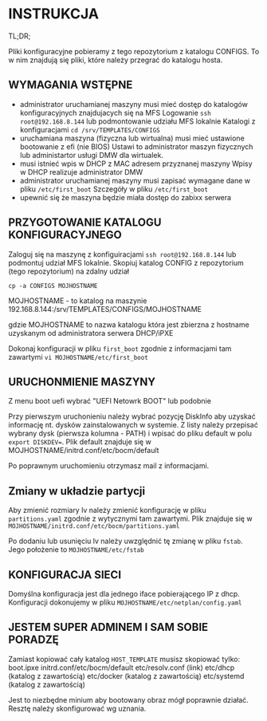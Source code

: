 # INSTRUKCJA

TL;DR;

Pliki konfiguracyjne pobieramy z tego repozytorium z katalogu CONFIGS. To w nim znajdują się pliki, które należy przegrać do katalogu hosta. 

## WYMAGANIA WSTĘPNE

- administrator uruchamianej maszyny musi mieć dostęp do katalogów konfiguracyjnych znajdujacych się na MFS
    Logowanie `ssh root@192.168.8.144` lub podmontowanie udziału MFS lokalnie
    Katalogi z konfiguracjami `cd /srv/TEMPLATES/CONFIGS`
- uruchamiana maszyna (fizyczna lub wirtualna) musi mieć ustawione bootowanie z efi (nie BIOS)
    Ustawi to administrator maszyn fizycznych lub administartor usługi DMW dla wirtualek.
- musi istnieć wpis w DHCP z MAC adresem przyznanej maszyny
    Wpisy w DHCP realizuje administrator DMW
- administrator uruchamianej maszyny musi zapisać wymagane dane w pliku `/etc/first_boot`
    Szczegóły w pliku `/etc/first_boot`
- upewnić się że maszyna będzie miała dostęp do zabixx serwera


## PRZYGOTOWANIE KATALOGU KONFIGURACYJNEGO

Zaloguj się na maszynę z konfiguiracjami 
`ssh root@192.168.8.144` lub podmontuj udział MFS lokalnie.
Skopiuj katalog CONFIG z repozytorium (tego repozytorium) na zdalny udział

`cp -a CONFIGS MOJHOSTNAME`

MOJHOSTNAME - to katalog na maszynie 192.168.8.144:/srv/TEMPLATES/CONFIGS/MOJHOSTNAME

gdzie MOJHOSTNAME to nazwa katalogu która jest zbierzna z hostname uzyskanym od administratora serwera DHCP/iPXE

Dokonaj konfiguracji w pliku `first_boot` zgodnie z informacjami tam zawartymi
`vi MOJHOSTNAME/etc/first_boot`

## URUCHONMIENIE MASZYNY

Z menu boot uefi wybrać "UEFI Netowrk BOOT" lub podobnie

Przy pierwszym uruchonieniu należy wybrać pozycję DiskInfo aby uzyskać informację nt. dysków zainstalowanych w systemie. Z listy należy przepisać wybrany dysk (pierwsza kolumna - PATH) i wpisać do pliku default w polu `export DISKDEV=`. Plik default znajduje się w MOJHOSTNAME/initrd.conf/etc/bocm/default

Po poprawnym uruchomieniu otrzymasz mail z informacjami.


## Zmiany w układzie partycji

Aby zmienić rozmiary lv należy zmienić konfigurację w pliku `partitions.yaml` zgodnie z wytycznymi tam zawartymi.
Plik znajduje się w `MOJHOSTNAME/initrd.conf/etc/bocm/partitions.yaml`

Po dodaniu lub usunięciu lv należy uwzględnić tę zmianę w pliku `fstab`. Jego położenie to `MOJHOSTNAME/etc/fstab`

## KONFIGURACJA SIECI

Domyślna konfiguracja jest dla jednego iface pobierającego IP z dhcp.
Konfiguracji dokonujemy w pliku `MOJHOSTNAME/etc/netplan/config.yaml`


## JESTEM SUPER ADMINEM I SAM SOBIE PORADZĘ

Zamiast kopiować cały katalog `HOST_TEMPLATE` musisz skopiować tylko:
boot.ipxe
initrd.conf/etc/bocm/default
etc/resolv.conf (link)
etc/dhcp (katalog z zawartością)
etc/docker (katalog z zawartością)
etc/systemd (katalog z zawartością)

Jest to niezbędne minium aby bootowany obraz mógł poprawnie działać.
Resztę należy skonfigurować wg uznania.
